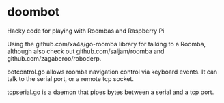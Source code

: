 # doombot
Hacky code for playing with Roombas and Raspberry Pi

Using the github.com/xa4a/go-roomba library for talking to a Roomba, although also check out github.com/saljam/roomba and github.com/zagaberoo/roboderp.

botcontrol.go allows roomba navigation control via keyboard events. It can talk to the serial port, or a remote tcp socket.

tcpserial.go is a daemon that pipes bytes between a serial and a tcp port.
